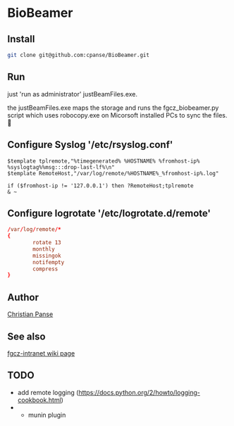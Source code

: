 # BioBeamer

## Install 
```bash
git clone git@github.com:cpanse/BioBeamer.git
```

## Run
just 'run as administrator' justBeamFiles.exe.

the justBeamFiles.exe maps the storage and runs the fgcz_biobeamer.py script which uses robocopy.exe on Micorsoft installed PCs to sync the files.

## Configure Syslog '/etc/rsyslog.conf' 

```syslog
$template tplremote,"%timegenerated% %HOSTNAME% %fromhost-ip% %syslogtag%%msg:::drop-last-lf%\n"
$template RemoteHost,"/var/log/remote/%HOSTNAME%_%fromhost-ip%.log"

if ($fromhost-ip != '127.0.0.1') then ?RemoteHost;tplremote  
& ~
```
## Configure logrotate '/etc/logrotate.d/remote'
```conf
/var/log/remote/*
{
        rotate 13
        monthly
        missingok
        notifempty
        compress
}
```
## Author
[Christian Panse](http://www.fgcz.ch/people/cpanse)

## See also
[fgcz-intranet wiki page](http://fgcz-intranet.uzh.ch/tiki-index.php?page=BioBeamer)


## TODO
* add remote logging (https://docs.python.org/2/howto/logging-cookbook.html)
* * munin plugin
